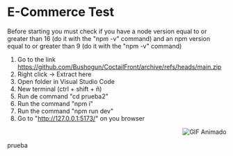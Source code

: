 # E-Commerce Test

Before starting you must check if you have a node version equal to or greater than 16 (do it with the "npm -v" command) and an npm version equal to or greater than 9 (do it with the "npm -v" command)

1. Go to the link https://github.com/Bushogun/CoctailFront/archive/refs/heads/main.zip
2. Right click -> Extract here
3. Open folder in Visual Studio Code
4. New terminal (ctrl + shift + ñ)
5. Run de command "cd prueba2"
6. Run the command "npm i"
7. Run the command "npm run dev"
8. Go to "http://127.0.0.1:5173/" on you browser


<p align="right">
  <img src="https://media.giphy.com/media/SvFocn0wNMx0iv2rYz/giphy.gif" alt="GIF Animado">
</p>

prueba